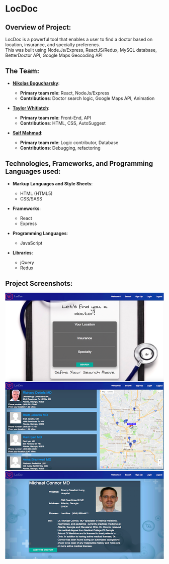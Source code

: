 # LocDoc
## Overview of Project:
LocDoc is a powerful tool that enables a user to find a doctor based on location, insurance, and specialty preferenes.  
This was built using Node.Js/Express, ReactJS/Redux, MySQL database, BetterDoctor API, Google Maps Geocoding API

## The Team:
* **[Nikolas Bogucharsky](https://github.com/niktechnopro)**: 
	* **Primary team role**: React, NodeJs/Express 
  	* **Contributions**:  Doctor search logic, Google Maps API, Animation 
  	

* **[Taylor Whitlatch](https://github.com/TaylorWhitlatch)**: 
	* **Primary team role**: Front-End, API
  	* **Contributions**:  HTML, CSS, AutoSuggest 
  	

* **[Saif Mahmud](https://github.com/saiftg)**:
	* **Primary team role**: Logic contributor, Database
  	* **Contributions**:  Debugging, refactoring
  	



## Technologies, Frameworks, and Programming Languages used:
* **Markup Languages and Style Sheets**:
    * HTML (HTML5)
    * CSS/SASS

* **Frameworks**:
    * React
    * Express
       
* **Programming Languages**:
	* JavaScript
    
* **Libraries**:
    * jQuery
    * Redux
    
## Project Screenshots:
![screenshot](/LocDocScreenshots/screenshot1.png "project screenshot")
![screenshot](/LocDocScreenshots/screenshot2.png "project screenshot")
![screenshot](/LocDocScreenshots/screenshot3.png "project screenshot")
